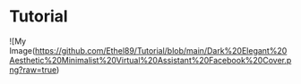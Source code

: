 # Tutorial
![My Image(https://github.com/Ethel89/Tutorial/blob/main/Dark%20Elegant%20Aesthetic%20Minimalist%20Virtual%20Assistant%20Facebook%20Cover.png?raw=true)
